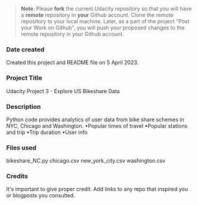 >**Note**: Please **fork** the current Udacity repository so that you will have a **remote** repository in **your** Github account. Clone the remote repository to your local machine. Later, as a part of the project "Post your Work on Github", you will push your proposed changes to the remote repository in your Github account.

### Date created
Created this project and README file on 5 April 2023. 

### Project Title
Udacity Project 3 - Explore US Bikeshare Data

### Description
Python code provides analytics of user data from bike share schemes in NYC, Chicago and Washington.
•Popular times of travel 
•Popular stations and trip
•Trip duration
•User info

### Files used
bikeshare_NC.py 
chicago.csv
new_york_city.csv
washington.csv

### Credits
It's important to give proper credit. Add links to any repo that inspired you or blogposts you consulted.

